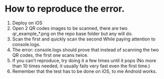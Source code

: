 
# How to reproduce the error.

1. Deploy on iOS
2. Open 2 QR codes images to be scanned, there are two qr_example_*.png on the repo base folder but any will do.
3. Scan the first and quickly scan the second While paying attention to console.logs.
4. The error: console.logs should prove that instead of scanning the two QR codes, the first one scans twice.
5. If you can't reproduce, try doing it a few times until it pops (No more than 10 times needed, it usually fails very fast even the first time.)
6. Remember that the test has to be done on iOS, to me Android works.


